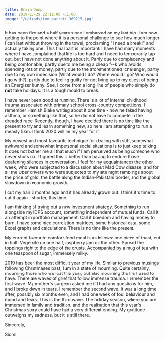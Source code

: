 ```yaml
---
title: Brain Dump
date: 2019-12-29 22:11:00 +11:00
image: "/uploads/tom-barrett-369215.jpg"
---
```



It has been five and a half years since I embarked on my last trip. I am now getting to the point where it is a personal challenge to see how much longer I can last without throwing in the towel, proclaiming "I need a break!" and actually taking one. This final part is important: I have had many moments where I have complained that life is too hard and I need to temporarily tap out, but I have not done anything about it. Partly due to complacency and being comfortable, partly due to me being a cheap f--k who avoids spending lots of money, partly due to the aforementioned 'challenge', partly due to my own indecision (What would I do? Where would I go? Who would I go with?), partly due to feeling guilty for not living up to my quest of being an Energizer bunny. See, I come from a long line of people who simply do **not** take holidays. It is a tough mould to break. 

I have never been good at running. There is a lot of internal childhood trauma associated with primary school cross-country competitions. I remember Hamish Blake writing about it one time - how he faked having asthma, or something like that, so he did not have to compete in the dreaded race. Recently, though, I have decided there is no time like the present to try and learn something new, so here I am attempting to run a measly 5km. I think 2020 will be my year for it.

My newest and most favourite technique for dealing with stiff, somewhat awkward and somewhat impersonal social situations is to just keep talking. It does not bother me all that much if I am perceived as being someone who never shuts up. I figured this is better than having to endure those deafening silences in conversation. I feel for my acquaintances the other week, who were subjected to a discussion about Mad Cow disease, and for all the Uber drivers who were subjected to my late night ramblings about the price of gold, the battle along the Indian-Pakistani border, and the global slowdown in economic growth.

I cut my hair 3 months ago and it has already grown out. I think it's time to cut it again - shorter, this time.

I am thinking of trying out a new investment strategy. Something to run alongside my IDPS account, something independent of mutual funds. Call it an attempt in portfolio management. Call it boredom and having money to burn. I have some nice correlation matrices, some historical data, some Excel graphs and calculations. There is no time like the present. 

My current favourite comfort-food meal is as follows: one piece of toast, cut in half. Vegemite on one half, raspberry jam on the other. Spread the toppings right to the edge of the crusts. Accompanied by a mug of tea with one teaspoon of sugar, immensely milky. 

2019 has been the most difficult year of my life. Similar to previous musings following Christmases past, I am in a state of mourning. Quite certainly, mourning those who we lost this year, but also mourning the life I used to have. There are waves of grief that follow immense trauma. I remember the first wave. My mother's surgeon asked me if I had any questions for him, and I broke down in tears. I remember the second wave. It was a long time after, possibly six months even, and I had one week of foul behaviour and mood and tears. This is the third wave. The holiday season, where you are immersed in family and tradition, and the realisation that this year's Christmas story could have had a very different ending. My gratitude outweighs my sadness, but it is still there. 

Sincerely,

Siomi